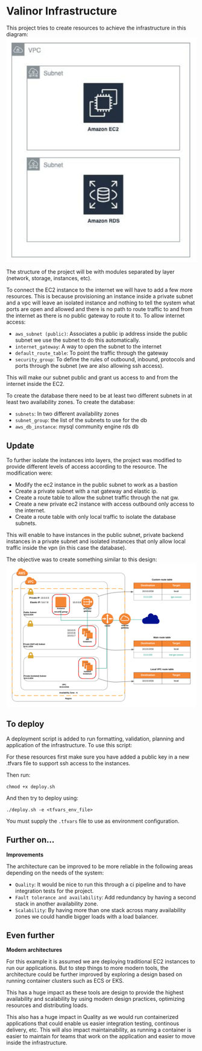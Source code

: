 # Valinor Infrastructure
  
 This project tries to create resources to achieve the infrastructure in this diagram: 
 ![diagram](images/components.png "diagram_components")

The structure of the project will be with modules separated by layer (network, storage, instances, etc).

To connect the EC2 instance to the internet we will have to add a few more resources. This is because provisioning an instance inside a private subnet and a vpc will leave an isolated instance and nothing to tell the system what ports are open and allowed and there is no path to route traffic to and from the internet as there is no public gateway to route it to. To allow internet access:

- `aws_subnet (public)`: Associates a public ip address inside the public subnet we use the subnet to do this automatically.
- `internet_gateway`: A way to open the subnet to the internet
- `default_route_table`: To point the traffic through the gateway
- `security_group`: To define the rules of outbound, inbound, protocols and ports through the subnet (we are also allowing ssh access).

This will make our subnet public and grant us access to and from the internet inside the EC2.

To create the database there need to be at least two different subnets in at least two availability zones. To create the database:

- `subnets`: In two different availability zones
- `subnet_group`: the list of the subnets to use for the db
- `aws_db_instance`: mysql community engine rds db

 ## Update

To further isolate the instances into layers, the project was modified to provide different levels of access according to the resource. The modification were:

- Modify the ec2 instance in the public subnet to work as a bastion
- Create a private subnet with a nat gateway and elastic ip.
- Create a route table to allow the subnet traffic through the nat gw.
- Create a new private ec2 instance with access outbound only access to the internet.
- Create a route table with only local traffic to isolate the database subnets.

This will enable to have instances in the public subnet, private backend instances in a private subnet and isolated instances that only allow local traffic inside the vpn (in this case the database).

The objective was to create something similar to this design:
 ![diagramIsolated](images/isolated.png "diagram_components_isolated")
 
 ## To deploy
 
 A deployment script is added to run formatting, validation, planning and application of the infrastructure. To use this script: 
 
 For these resources first make sure you have added a public key in a new .tfvars file to support ssh access to the instances.
 
 Then run:
 
 ```shell script
 chmod +x deploy.sh
 ```

 And then try to deploy using:
 
 ```shell script
 ./deploy.sh -e <tfvars_env_file>
 ```
 You must supply the `.tfvars` file to use as environment configuration.
 
 ## Further on...
 
**Improvements**

The architecture can be improved to be more reliable in the following areas depending on the needs of the system:

- `Quality`: It would be nice to run this through a ci pipeline and to have integration tests for the project.
- `Fault tolerance and availability`: Add redundancy by having a second stack in another availability zone.
- `Scalability`: By having more than one stack across many availability zones we could handle bigger loads with a load balancer.

 ## Even further
 
**Modern architectures**

For this example it is assumed we are deploying traditional EC2 instances to run our applications. 
But to step things to more modern tools, the architecture could be further improved by exploring a design based on running container clusters such as ECS or EKS.

This has a huge impact as these tools are design to provide the highest availability and scalability by using modern design practices, optimizing resources and distributing loads.

This also has a huge impact in Quality as we would run containerized applications that could enable us easier integration testing, continous delivery, etc.
This will also impact maintainability, as running a container is easier to maintain for teams that work on the application and easier to move inside the infrastructure.
